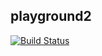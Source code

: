 ## playground2

[![Build Status](https://travis-ci.org/kasperpeulen/playground2.dart.svg?branch=travis-test)](https://travis-ci.org/kasperpeulen/playground2.dart)

